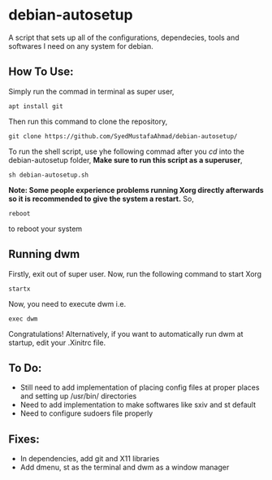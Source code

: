 # debian-autosetup
A script that sets up all of the configurations, dependecies, tools and softwares I need on any system for debian.

## How To Use:
Simply run the commad in terminal as super user,
```console
apt install git
```
Then run this command to clone the repository,
```console
git clone https://github.com/SyedMustafaAhmad/debian-autosetup/
```
To run the shell script, use yhe following commad after you _cd_ into the debian-autosetup folder,
**Make sure to run this script as a superuser**,
```console
sh debian-autosetup.sh
```
__Note: Some people experience problems running Xorg directly afterwards so it is recommended to give the system a restart.__ So,
```console
reboot
```
to reboot your system

## Running dwm
Firstly, exit out of super user. Now, run the following command to start Xorg
```console
startx
```
Now, you need to execute dwm i.e.
```console
exec dwm
```
Congratulations!
Alternatively, if you want to automatically run dwm at startup, edit your .Xinitrc file.

## To Do:
  - Still need to add implementation of placing config files at proper places and setting up /usr/bin/ directories
  - Need to add implementation to make softwares like sxiv and st default
  - Need to configure sudoers file properly

## Fixes:
  - In dependencies, add git and X11 libraries
  - Add dmenu, st as the terminal and dwm as a window manager

